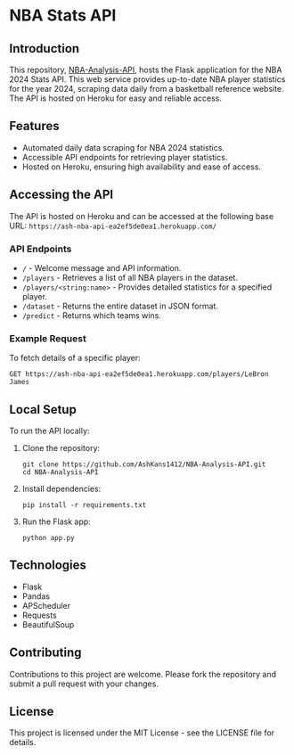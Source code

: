 
# NBA Stats API

## Introduction
This repository, [NBA-Analysis-API](https://github.com/AshKans1412/NBA-Analysis-API.git), hosts the Flask application for the NBA 2024 Stats API. This web service provides up-to-date NBA player statistics for the year 2024, scraping data daily from a basketball reference website. The API is hosted on Heroku for easy and reliable access.

## Features
- Automated daily data scraping for NBA 2024 statistics.
- Accessible API endpoints for retrieving player statistics.
- Hosted on Heroku, ensuring high availability and ease of access.

## Accessing the API

The API is hosted on Heroku and can be accessed at the following base URL: `https://ash-nba-api-ea2ef5de0ea1.herokuapp.com/`

### API Endpoints

- `/` - Welcome message and API information.
- `/players` - Retrieves a list of all NBA players in the dataset.
- `/players/<string:name>` - Provides detailed statistics for a specified player.
- `/dataset` - Returns the entire dataset in JSON format.
- `/predict` - Returns which teams wins.

### Example Request

To fetch details of a specific player:

```
GET https://ash-nba-api-ea2ef5de0ea1.herokuapp.com/players/LeBron James
```

## Local Setup

To run the API locally:

1. Clone the repository:
   ```
   git clone https://github.com/AshKans1412/NBA-Analysis-API.git
   cd NBA-Analysis-API
   ```

2. Install dependencies:
   ```
   pip install -r requirements.txt
   ```

3. Run the Flask app:
   ```
   python app.py
   ```

## Technologies

- Flask
- Pandas
- APScheduler
- Requests
- BeautifulSoup

## Contributing

Contributions to this project are welcome. Please fork the repository and submit a pull request with your changes.

## License

This project is licensed under the MIT License - see the LICENSE file for details.
